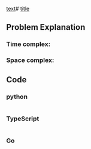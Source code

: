 [text](Template.md)# [title](url)



## Problem Explanation

### Time complex:

### Space complex:

## Code

### python
```python

```

### TypeScript
```TypeScript


```

### Go
```go
```